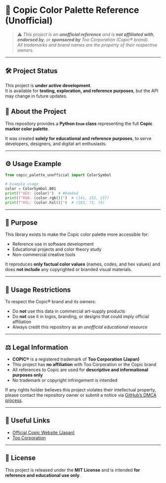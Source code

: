 # 🎨 Copic Color Palette Reference (Unofficial)

> ⚠️ *This project is an **unofficial reference** and is **not affiliated with**, **endorsed by**, or **sponsored by** Too Corporation (Copic® brand).  
> All trademarks and brand names are the property of their respective owners.*

---
## 🛠 Project Status
This project is **under active development**.  
It is available for **testing, exploration, and reference purposes**, but the API may change in future updates.


## 📝 About the Project

This repository provides a **Python `Enum` class** representing the full **Copic marker color palette**.

It was created **solely for educational and reference purposes**, to serve developers, designers, and digital art enthusiasts.

---

## ⚙️ Usage Example

```python
from copic_palette_unofficial import ColorSymbol

# Example usage
color = ColorSymbol.B01
print(f"HEX: {color}")  # #8de8ed
print(f"RGB: {color.rgb()}")  # (141, 232, 237)
print(f"HSL: {color.hsl()}")  # (183, 73, 74)
```


---

## 🎯 Purpose

This library exists to make the Copic color palette more accessible for:

* Reference use in software development
* Educational projects and color theory study
* Non-commercial creative tools

It reproduces **only factual color values** (names, codes, and hex values)
and does **not include** any copyrighted or branded visual materials.

---

## 🚫 Usage Restrictions

To respect the Copic® brand and its owners:

* Do **not** use this data in commercial art-supply products
* Do **not** use it in logos, branding, or designs that could imply official affiliation
* Always credit this repository as an *unofficial educational resource*

---

## ⚖️ Legal Information

* **COPIC®** is a registered trademark of **Too Corporation (Japan)**
* This project has **no affiliation** with Too Corporation or the Copic brand
* All references to Copic are used for **descriptive and informational purposes only**
* No trademark or copyright infringement is intended

If any rights holder believes this project violates their intellectual property,
please contact the repository owner or submit a notice via [GitHub’s DMCA process](https://docs.github.com/en/github/site-policy/dmca-takedown-policy).

---

## 🔗 Useful Links

* [Official Copic Website (Japan)](https://copic.jp/)
* [Too Corporation](https://global.too.com/en/)

---

## 📄 License

This project is released under the **MIT License**
and is intended **for reference and educational use only**.
